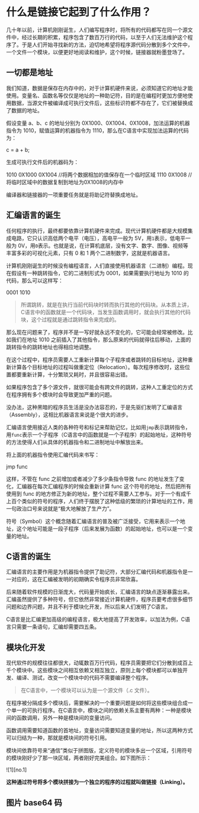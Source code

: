 # 什么是链接它起到了什么作用？

几十年以前，计算机刚刚诞生，人们编写程序时，将所有的代码都写在同一个源文件中，经过长期的积累，程序包含了数百万行的代码，以至于人们无法维护这个程序了。于是人们开始寻找新的方法，迫切地希望将程序源代码分散到多个文件中，一个文件一个模块，以便更好地阅读和维护，这个时候，链接器就粉墨登场了。

## 一切都是地址

我们知道，数据是保存在内存中的，对于计算机硬件来说，必须知道它的地址才能使用。变量名、函数名等仅仅是地址的一种助记符，目的是在编程时更加方便地使用数据，当源文件被编译成可执行文件后，这些标识符都不存在了，它们被替换成了数据的地址。

假设变量 a、b、c 的地址分别为 0X1000、0X1004、0X1008，加法运算的机器指令为 1010，赋值运算的机器指令为 1110，那么在C语言中实现加法运算的代码为：

c = a + b;

生成可执行文件后的机器码为：

1010  0X1000  0X1004  //将两个数据相加的值保存在一个临时区域
1110  0X1008  //将临时区域中的数据复制到地址为0X1008的内存中

编译器和链接器的一项重要任务就是将助记符替换成地址。

## 汇编语言的诞生

任何程序的执行，最终都要依靠计算机硬件来完成。现代计算机硬件都是大规模集成电路，它只认识高低两个电平（电压），高电平一般为 5V，用`1`表示，低电平一般为 0V，用`0`表示。也就是说，在计算机底层，没有文字、数字、图像、视频等丰富多彩的可视化元素，只有 0 和 1 两个二进制数字，这就是机器语言。

计算机刚刚诞生的时候没有编程语言，人们直接使用机器语言（二进制）编程。现在假设有一种跳转指令，它的二进制形式为 0001，如果需要执行地址为 1010 的代码，那么可以这样写：

0001  1010

> 所谓跳转，就是在执行当前代码块时转而执行其他的代码块。从本质上讲，C语言中的函数就是一个代码块，当发生函数调用时，就会执行其他的代码块，这个过程就是通过跳转指令来完成的。

那么现在问题来了，程序并不是一写好就永远不变化的，它可能会经常被修改。比如我们在地址 1010 之前插入了其他指令，那么原来的代码就得往后移动，上面的跳转指令的跳转地址也得相应地调整。

在这个过程中，程序员需要人工重新计算每个子程序或者跳转的目标地址，这种重新计算各个目标地址的过程叫做重定位（Relocation）。每次程序修改时，这些位置都要重新计算，十分繁琐又耗时，并且很容易出错。

如果程序包含了多个源文件，就很可能会有跨文件的跳转，这种人工重定位的方式在程序拥有多个模块时会导致更加严重的问题。

没办法，这种黑暗的程序员生活是没办法容忍的，于是先驱们发明了汇编语言（Assembly），这相比机器语言来说是个很大的进步。

汇编语言使用接近人类的各种符号和标记来帮助记忆，比如用`jmp`表示跳转指令，用`func`表示一个子程序（C语言中的函数就是一个子程序）的起始地址，这种符号的方法使得人们从具体的机器指令和二进制地址中解放出来。

将上面的机器指令使用汇编代码来书写：

jmp func

这样，不管在 func 之前增加或者减少了多少条指令导致 func 的地址发生了变化，汇编器在每次汇编程序的时候会重新计算 func 这个符号的地址，然后把所有使用到 func 的地方修正为新的地址，整个过程不需要人工参与。对于一个有成千上百个类似的符号的程序，人们终于摆脱了这种低级的繁琐的计算地址的工作，用一句政治口号来说就是“极大地解放了生产力”。

符号（Symbol）这个概念随着汇编语言的普及被广泛接受，它用来表示一个地址，这个地址可能是一段子程序（后来发展为函数）的起始地址，也可以是一个变量的地址。

## C语言的诞生

汇编语言的主要作用是为机器指令提供了助记符，大部分汇编代码和机器指令是一一对应的，这在汇编被发明的初期确实令程序员非常欣喜。

后来随着软件规模的日渐庞大，代码量开始疯长，汇编语言的缺点逐渐暴露出来。汇编虽然提供了多种符号，但它依然非常接近计算机硬件，程序员要考虑很多细节问题和边界问题，并且不利于模块化开发，所以后来人们发明了C语言。

C语言是比汇编更加高级的编程语言，极大地提高了开发效率，以加法为例，C语言只需要一条语句，汇编却需要四五条。

## 模块化开发

现代软件的规模往往都很大，动辄数百万行代码，程序员需要把它们分散到成百上千个模块中。这些模块之间相互依赖又相互独立，原则上每个模块都可以单独开发、编译、测试，改变一个模块中的代码不需要编译整个程序。

> 在C语言中，一个模块可以认为是一个源文件（.c 文件）。

在程序被分隔成多个模块后，需要解决的一个重要问题是如何将这些模块组合成一个单一的可执行程序。在C语言中，模块之间的依赖关系主要有两种：一种是模块间的函数调用，另外一种是模块间的变量访问。

函数调用需要知道函数的首地址，变量访问需要知道变量的地址，所以这两种方式可以归结为一种，那就是模块间的符号引用。

模块间依靠符号来“通信”类似于拼图版，定义符号的模块多出一个区域，引用符号的模块刚好少了那一块区域，两者刚好完美组合。如下图所示：

![1][no.1]

**这种通过符号将多个模块拼接为一个独立的程序的过程就叫做链接（Linking）。**

## 图片 base64 码

